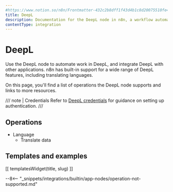 ```yaml
---
#https://www.notion.so/n8n/Frontmatter-432c2b8dff1f43d4b1c8d20075510fe4
title: DeepL
description: Documentation for the DeepL node in n8n, a workflow automation platform. Includes details of operations and configuration, and links to examples and credentials information.
contentType: integration
---
```


# DeepL

Use the DeepL node to automate work in DeepL, and integrate DeepL with other applications. n8n has built-in support for a wide range of DeepL features, including translating languages.

On this page, you'll find a list of operations the DeepL node supports and links to more resources.

/// note | Credentials
Refer to [DeepL credentials](/integrations/builtin/credentials/deepl/) for guidance on setting up authentication. 
///

## Operations

* Language
    * Translate data

## Templates and examples

<!-- see https://www.notion.so/n8n/Pull-in-templates-for-the-integrations-pages-37c716837b804d30a33b47475f6e3780 -->
[[ templatesWidget(title, slug) ]]

--8<-- "_snippets/integrations/builtin/app-nodes/operation-not-supported.md"

